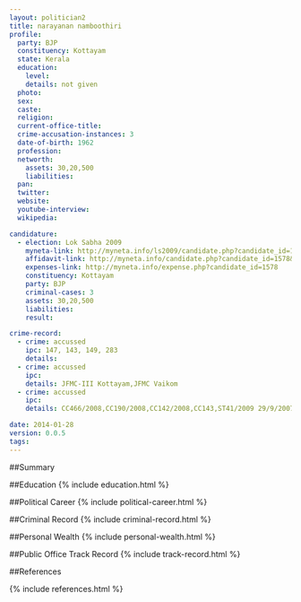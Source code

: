 ```yaml
---
layout: politician2
title: narayanan namboothiri
profile: 
  party: BJP
  constituency: Kottayam
  state: Kerala
  education: 
    level: 
    details: not given
  photo: 
  sex: 
  caste: 
  religion: 
  current-office-title: 
  crime-accusation-instances: 3
  date-of-birth: 1962
  profession: 
  networth: 
    assets: 30,20,500
    liabilities: 
  pan: 
  twitter: 
  website: 
  youtube-interview: 
  wikipedia: 

candidature: 
  - election: Lok Sabha 2009
    myneta-link: http://myneta.info/ls2009/candidate.php?candidate_id=1578
    affidavit-link: http://myneta.info/candidate.php?candidate_id=1578&scan=original
    expenses-link: http://myneta.info/expense.php?candidate_id=1578
    constituency: Kottayam 
    party: BJP
    criminal-cases: 3
    assets: 30,20,500
    liabilities: 
    result:  

crime-record: 
  - crime: accussed
    ipc: 147, 143, 149, 283
    details:  
  - crime: accussed
    ipc: 
    details: JFMC-III Kottayam,JFMC Vaikom 
  - crime: accussed
    ipc: 
    details: CC466/2008,CC190/2008,CC142/2008,CC143,ST41/2009 29/9/2007,31/72007 

date: 2014-01-28
version: 0.0.5
tags: 
---
```

##Summary


##Education
{% include education.html %}


##Political Career
{% include political-career.html %}


##Criminal Record
{% include criminal-record.html %}


##Personal Wealth
{% include personal-wealth.html %}


##Public Office Track Record
{% include track-record.html %}


##References


{% include references.html %}
